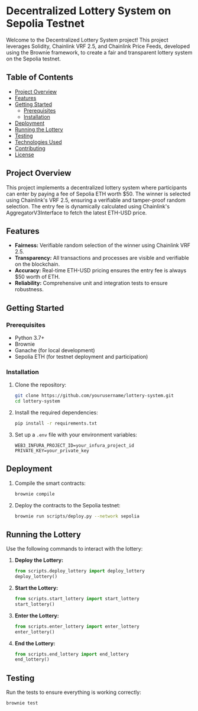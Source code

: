 # Decentralized Lottery System on Sepolia Testnet

Welcome to the Decentralized Lottery System project! This project leverages Solidity, Chainlink VRF 2.5, and Chainlink Price Feeds, developed using the Brownie framework, to create a fair and transparent lottery system on the Sepolia testnet.

## Table of Contents
- [Project Overview](#project-overview)
- [Features](#features)
- [Getting Started](#getting-started)
  - [Prerequisites](#prerequisites)
  - [Installation](#installation)
- [Deployment](#deployment)
- [Running the Lottery](#running-the-lottery)
- [Testing](#testing)
- [Technologies Used](#technologies-used)
- [Contributing](#contributing)
- [License](#license)

## Project Overview

This project implements a decentralized lottery system where participants can enter by paying a fee of Sepolia ETH worth $50. The winner is selected using Chainlink's VRF 2.5, ensuring a verifiable and tamper-proof random selection. The entry fee is dynamically calculated using Chainlink's AggregatorV3Interface to fetch the latest ETH-USD price.

## Features

- **Fairness:** Verifiable random selection of the winner using Chainlink VRF 2.5.
- **Transparency:** All transactions and processes are visible and verifiable on the blockchain.
- **Accuracy:** Real-time ETH-USD pricing ensures the entry fee is always $50 worth of ETH.
- **Reliability:** Comprehensive unit and integration tests to ensure robustness.

## Getting Started

### Prerequisites

- Python 3.7+
- Brownie
- Ganache (for local development)
- Sepolia ETH (for testnet deployment and participation)

### Installation

1. Clone the repository:

    ```bash
    git clone https://github.com/yourusername/lottery-system.git
    cd lottery-system
    ```

2. Install the required dependencies:

    ```bash
    pip install -r requirements.txt
    ```

3. Set up a `.env` file with your environment variables:

    ```plaintext
    WEB3_INFURA_PROJECT_ID=your_infura_project_id
    PRIVATE_KEY=your_private_key
    ```

## Deployment

1. Compile the smart contracts:

    ```bash
    brownie compile
    ```

2. Deploy the contracts to the Sepolia testnet:

    ```bash
    brownie run scripts/deploy.py --network sepolia
    ```

## Running the Lottery

Use the following commands to interact with the lottery:

1. **Deploy the Lottery:**

    ```python
    from scripts.deploy_lottery import deploy_lottery
    deploy_lottery()
    ```

2. **Start the Lottery:**

    ```python
    from scripts.start_lottery import start_lottery
    start_lottery()
    ```

3. **Enter the Lottery:**

    ```python
    from scripts.enter_lottery import enter_lottery
    enter_lottery()
    ```

4. **End the Lottery:**

    ```python
    from scripts.end_lottery import end_lottery
    end_lottery()
    ```

## Testing

Run the tests to ensure everything is working correctly:

```bash
brownie test
